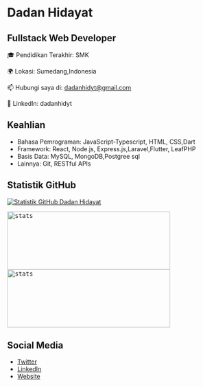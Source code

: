 # Dadan Hidayat

## Fullstack Web Developer

🎓 Pendidikan Terakhir: SMK

🌍 Lokasi: Sumedang,Indonesia

📫 Hubungi saya di: dadanhidyt@gmail.com

💼 LinkedIn: dadanhidyt

## Keahlian

- Bahasa Pemrograman: JavaScript-Typescript, HTML, CSS,Dart
- Framework: React, Node.js, Express.js,Laravel,Flutter, LeafPHP
- Basis Data: MySQL, MongoDB,Postgree sql
- Lainnya: Git, RESTful APIs


## Statistik GitHub

[![Statistik GitHub Dadan Hidayat](https://github-readme-stats.vercel.app/api?username=dadan-hidyt&show_icons=true&theme=radical)](https://github.com/dadanhidayat)

<div align="left">
<kbd><img height="135em" width="380em" alt="stats" src="https://github-readme-streak-stats.herokuapp.com?user=dadan-hidyt&theme=tokyonight_duo&hide_border=true&dates=27DDC9" />
</kbd>
<kbd><img height="135em" width="380em" alt="stats" src="https://github-readme-activity-graph.vercel.app/graph?username=dadan-hidyt&theme=react&hide_title=true"></kbd>
</div>

## Social Media

- [Twitter](link-twitter)
- [LinkedIn](link-linkedin)
- [Website](link-website)

